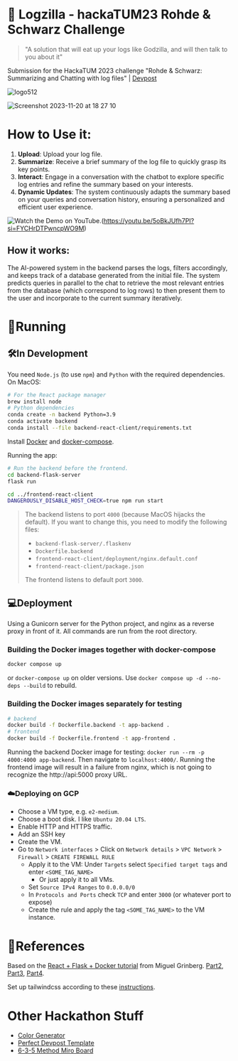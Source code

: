 # 🦖 Logzilla - hackaTUM23 Rohde & Schwarz Challenge
> "A solution that will eat up your logs like Godzilla, and will then talk to you about it"

Submission for the HackaTUM 2023 challenge "Rohde & Schwarz: Summarizing and Chatting with log files" | [Devpost](https://devpost.com/software/logzilla?ref_content=my-projects-tab&ref_feature=my_projects)

![logo512](https://github.com/HackaTUM-2023-MACP/Logzilla/assets/45896065/322cf309-8b97-442b-9b2a-b09a76b68056)

![Screenshot 2023-11-20 at 18 27 10](https://github.com/HackaTUM-2023-MACP/Logzilla/assets/45896065/14868fbf-a0c2-4b8f-afa9-ae9b31892ab6)

# How to Use it:

1. **Upload**: Upload your log file.
2. **Summarize**: Receive a brief summary of the log file to quickly grasp its key points.
3. **Interact**: Engage in a conversation with the chatbot to explore specific log entries and refine the summary based on your interests.
4. **Dynamic Updates**: The system continuously adapts the summary based on your queries and conversation history, ensuring a personalized and efficient user experience.

![Watch the Demo on YouTube.](https://github.com/HackaTUM-2023-MACP/Logzilla/assets/45896065/14868fbf-a0c2-4b8f-afa9-ae9b31892ab6)(https://youtu.be/5oBkJUfh7PI?si=FYCHrDTPwncpWO9M)

## How it works:

The AI-powered system in the backend parses the logs, filters accordingly, and keeps track of a database generated from the initial file. The system predicts queries in parallel to the chat to retrieve the most relevant entries from the database (which correspond to log rows) to then present them to the user and incorporate to the current summary iteratively.

# 🏃Running

## 🛠️In Development

You need `Node.js` (to use `npm`) and `Python` with the required dependencies. On MacOS:
```bash
# For the React package manager
brew install node
# Python dependencies
conda create -n backend Python=3.9
conda activate backend
conda install --file backend-react-client/requirements.txt
```

Install [Docker](https://docs.docker.com/engine/install/ubuntu/#install-using-the-repository) and [docker-compose](https://docs.docker.com/compose/install/linux/#install-using-the-repository).

Running the app:

```bash
# Run the backend before the frontend.
cd backend-flask-server
flask run

cd ../frontend-react-client
DANGEROUSLY_DISABLE_HOST_CHECK=true npm run start
```

> The backend listens to port `4000` (because MacOS hijacks the default). If you want to change this, you need to modify the following files:
>- `backend-flask-server/.flaskenv`
>- `Dockerfile.backend`
>- `frontend-react-client/deployment/nginx.default.conf`
>- `frontend-react-client/package.json`
> 
> The frontend listens to default port `3000`.

## 💻Deployment

Using a Gunicorn server for the Python project, and nginx as a reverse proxy in front of it. All commands are run from the root directory.

### Building the Docker images together with docker-compose

```bash
docker compose up
```

or `docker-compose up` on older versions. Use `docker compose up -d --no-deps --build` to rebuild.

### Building the Docker images separately for testing
```bash
# backend
docker build -f Dockerfile.backend -t app-backend .
# frontend
docker build -f Dockerfile.frontend -t app-frontend .
```
Running the backend Docker image for testing: `docker run --rm -p 4000:4000 app-backend`. Then navigate to `localhost:4000/`. Running the frontend image will result in a failure from nginx, which is not going to recognize the http://api:5000 proxy URL.

### ☁️Deploying on GCP

- Choose a VM type, e.g. `e2-medium`.
- Choose a boot disk. I like `Ubuntu 20.04 LTS`.
- Enable HTTP and HTTPS traffic.
- Add an SSH key
- Create the VM.
- Go to `Network interfaces` > Click on `Network details` > `VPC Network` > `Firewall` > `CREATE FIREWALL RULE`
    - Apply it to the VM: Under `Targets` select `Specified target tags` and enter `<SOME_TAG_NAME>`
        - Or just apply it to all VMs.
    - Set `Source IPv4 Ranges` to `0.0.0.0/0`
    - In `Protocols and Ports` check `TCP` and enter `3000` (or whatever port to expose)
    - Create the rule and apply the tag `<SOME_TAG_NAME>` to the VM instance.

# 📑References

Based on the [React + Flask + Docker tutorial](https://blog.miguelgrinberg.com/post/how-to-create-a-react--flask-project) from Miguel Grinberg. [Part2](https://blog.miguelgrinberg.com/post/how-to-deploy-a-react--flask-project), [Part3](https://blog.miguelgrinberg.com/post/how-to-deploy-a-react-router-flask-application), [Part4](https://blog.miguelgrinberg.com/post/how-to-dockerize-a-react-flask-project).

Set up tailwindcss according to these [instructions](https://tailwindcss.com/docs/guides/create-react-app).


# Other Hackathon Stuff

- [Color Generator](https://coolors.co)
- [Perfect Devpost Template](https://devpost.com/software/example-template-submission)
- [6-3-5 Method Miro Board](https://miro.com/miroverse/635-method-6-people-3-ideas-5-minutes/)
